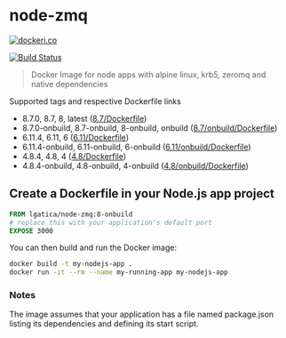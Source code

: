 # node-zmq

[![dockeri.co](http://dockeri.co/image/lgatica/node-zmq)](https://hub.docker.com/r/lgatica/node-zmq/)

[![Build Status](https://travis-ci.org/lgaticaq/node-zmq.svg?branch=master)](https://travis-ci.org/lgaticaq/node-zmq)

> Docker Image for node apps with alpine linux, krb5, zeromq and native dependencies

Supported tags and respective Dockerfile links

- 8.7.0, 8.7, 8, latest ([8.7/Dockerfile](https://github.com/lgaticaq/node-zmq/blob/master/8.7.0/Dockerfile))
- 8.7.0-onbuild, 8.7-onbuild, 8-onbuild, onbuild ([8.7/onbuild/Dockerfile](https://github.com/lgaticaq/node-zmq/blob/master/8.7.0/onbuild/Dockerfile))
- 6.11.4, 6.11, 6 ([6.11/Dockerfile](https://github.com/lgaticaq/node-zmq/blob/master/6.11.4/Dockerfile))
- 6.11.4-onbuild, 6.11-onbuild, 6-onbuild ([6.11/onbuild/Dockerfile](https://github.com/lgaticaq/node-zmq/blob/master/6.11.4/onbuild/Dockerfile))
- 4.8.4, 4.8, 4 ([4.8/Dockerfile](https://github.com/lgaticaq/node-zmq/blob/master/4.8.4/Dockerfile))
- 4.8.4-onbuild, 4.8-onbuild, 4-onbuild ([4.8/onbuild/Dockerfile](https://github.com/lgaticaq/node-zmq/blob/master/4.8.4/onbuild/Dockerfile))

## Create a Dockerfile in your Node.js app project
```dockerfile
FROM lgatica/node-zmq:8-onbuild
# replace this with your application's default port
EXPOSE 3000
```

You can then build and run the Docker image:

```bash
docker build -t my-nodejs-app .
docker run -it --rm --name my-running-app my-nodejs-app
```

### Notes
The image assumes that your application has a file named package.json listing its dependencies and defining its start script.
